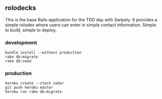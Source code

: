 ## rolodecks

This is the base Rails application for the TDD day with Swipely. It provides a simple rolodex where users can enter in simple contact information. Simple to build, simple to deploy.

### development

```
bundle install --without production
rake db:migrate
rake db:seed
```

### production
```
heroku create --stack cedar
git push heroku master
heroku run rake db:migrate
```
